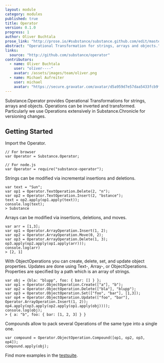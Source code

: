 ```yaml
---
layout: module
category: modules
published: true
title: Operator
version: 0.1.0
progress: 1
author: Oliver Buchtala
prose_link: "http://prose.io/#substance/substance.github.com/edit/master/_posts/modules/0100-01-04-operator.md"
abstract: "Operational Transformation for strings, arrays and objects."
links: 
  source: "http://github.com/substance/operator"
contributors: 
  - name: Oliver Buchtala
    user: "oliver----"
    avatar: /assets/images/team/oliver.png
  - name: Michael Aufreiter
    user: michael
    avatar: "https://secure.gravatar.com/avatar/d5a959d7e57daa5433fcb9f8da40be4b?d=https://a248.e.akamai.net/assets.github.com%2Fimages%2Fgravatars%2Fgravatar-140.png"
---
```


Substance.Operator provides Operational Transformations for strings, arrays and objects. Operations can be inverted and transformed.
Particularly we use Operations extensively in Substance.Chronicle for versioning changes.

## Getting Started

Import the Operator.
 
	// For browser
    var Operator = Substance.Operator;
    
    // For node.js
	var Operator = require("substance-operator");

Strings can be modified via incremental insertions and deletions.

    var text = "Sun";
    var op1 = Operator.TextOperation.Delete(2, "n");
    var op2 = Operator.TextOperation.Insert(2, "bstance");
    text = op2.apply(op1.apply(text));
    console.log(text);
    > Substance

Arrays can be modified via insertions, deletions, and moves.

    var arr = [1,3];
    var op1 = Operator.ArrayOperation.Insert(1, 2);
    var op2 = Operator.ArrayOperation.Move(0, 2);
    var op3 = Operator.ArrayOperation.Delete(1, 3);
	op3.apply(op2.apply(op1.apply(arr)));
    console.log(arr)
	> [2, 1]

With ObjectOperations you can create, delete, set, and update object properties.
Updates are done using Text-, Array-, or ObjectOperations.
Properties are specified by a path which is an array of strings.

	var obj = {bla: "blupp", foo: { bar: [] } };
    var op1 = Operator.ObjectOperation.Create(["a"], "b");
    var op2 = Operator.ObjectOperation.Delete(["bla"], "blupp");
    var op3 = Operator.ObjectOperation.Set(["foo", "bar"], [1,3]);
    var op4 = Operator.ObjectOperation.Update(["foo", "bar"], Operator.ArrayOperation.Insert(1, 2));
    op4.apply(op3.apply(op2.apply(op1.apply(obj))));
    console.log(obj);
    > { a: "b", foo: { bar: [1, 2, 3] } }
    
 Compounds allow to pack several Operations of the same type into a single one.
 
 	var compound = Operator.ObjectOperation.Compound([op1, op2, op3, op4]);
    compound.apply(obj);
 
Find more examples in the [testsuite](https://github.com/substance/operator/tree/master/tests).
